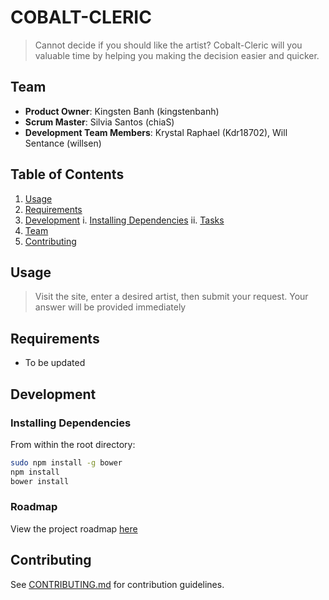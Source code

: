 # COBALT-CLERIC

> Cannot decide if you should like the artist? Cobalt-Cleric will you valuable time by helping you making the decision easier and quicker.

## Team

  - __Product Owner__: Kingsten Banh (kingstenbanh)
  - __Scrum Master__: Silvia Santos (chiaS)
  - __Development Team Members__: Krystal Raphael (Kdr18702), Will Sentance (willsen)

## Table of Contents

1. [Usage](#usage)
2. [Requirements](#requirements)
3. [Development](#development)
    i. [Installing Dependencies](#installing-dependencies)
    ii. [Tasks](#tasks)
4. [Team](#team)
5. [Contributing](#contributing)

## Usage

> Visit the site, enter a desired artist, then submit your request. Your answer will be provided immediately

## Requirements

- To be updated

## Development

### Installing Dependencies

From within the root directory:

```sh
sudo npm install -g bower
npm install
bower install
```

### Roadmap

View the project roadmap [here](LINK_TO_PROJECT_ISSUES)


## Contributing

See [CONTRIBUTING.md](CONTRIBUTING.md) for contribution guidelines.
